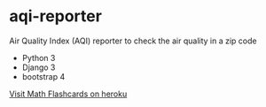 # aqi-reporter
Air Quality Index (AQI) reporter to check the air quality in a zip code
+ Python 3
+ Django 3
+ bootstrap 4

[Visit Math Flashcards on heroku](https://aqibyzip.herokuapp.com)

